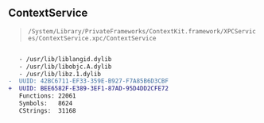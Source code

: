 ## ContextService

> `/System/Library/PrivateFrameworks/ContextKit.framework/XPCServices/ContextService.xpc/ContextService`

```diff

   - /usr/lib/liblangid.dylib
   - /usr/lib/libobjc.A.dylib
   - /usr/lib/libz.1.dylib
-  UUID: 42BC6711-EF33-359E-B927-F7A85B6D3CBF
+  UUID: BEE6582F-E389-3EF1-87AD-95D4DD2CFE72
   Functions: 22061
   Symbols:   8624
   CStrings:  31168

```
